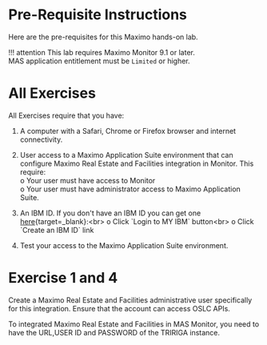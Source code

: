 # Pre-Requisite Instructions

Here are the pre-requisites for this Maximo hands-on lab.   

!!! attention
    This lab requires Maximo Monitor 9.1 or later.</br>
    MAS application entitlement must be `Limited` or higher.

# All Exercises

All Exercises require that you have:

1.  A computer with a Safari, Chrome or Firefox browser and internet connectivity.

2.  User access to a Maximo Application Suite environment that can configure Maximo Real Estate and Facilities integration in Monitor. This require:</br>
o Your user must have access to Monitor</br>
o Your user must have administrator access to Maximo Application Suite.</br>

3.  An IBM ID.  If you don't have an IBM ID you can get one [here](https://www.ibm.com/account/reg/signup?){target=_blank}:<br>
o Click `Login to MY IBM` button<br>
o Click `Create an IBM ID` link

4.  Test your access to the Maximo Application Suite environment.

# Exercise 1 and 4

Create a Maximo Real Estate and Facilities administrative user specifically for this integration. Ensure that the account can access OSLC APIs.

To integrated Maximo Real Estate and Facilities in MAS Monitor, you need to have the URL,USER ID and PASSWORD of the TRIRIGA instance. </br>
